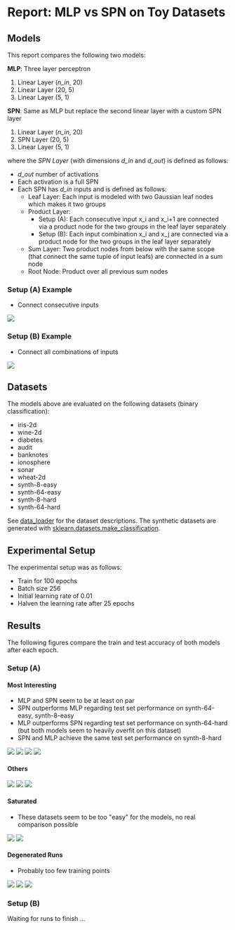 # Report: MLP vs SPN on Toy Datasets

## Models

This report compares the following two models:

**MLP**: Three layer perceptron

1) Linear Layer (*n\_in*, 20)
2) Linear Layer (20, 5)
3) Linear Layer (5, 1)


**SPN**: Same as MLP but replace the second linear layer with a custom SPN layer

1) Linear Layer (*n\_in*, 20)
2) SPN Layer (20, 5)
3) Linear Layer (5, 1)

where the _SPN Layer_ (with dimensions *d\_in* and *d\_out*) is defined as follows:

- *d\_out* number of activations
- Each activation is a full SPN
- Each SPN has *d\_in* inputs and is defined as follows:
  - Leaf Layer: Each input is modeled with two Gaussian leaf nodes which makes it two groups
  - Product Layer: 
    - Setup (A): Each consecutive input x\_i and x\_i+1 are connected via a product node for the two groups in the leaf layer separately
    - Setup (B): Each input combination x\_i and x\_j are connected via a product node for the two groups in the leaf layer separately
  - Sum Layer: Two product nodes from below with the same scope (that connect the same tuple of input leafs) are connected in a sum node
  - Root Node: Product over all previous sum nodes

### Setup (A) Example

- Connect consecutive inputs

![](./spn-A.png)

### Setup (B) Example

- Connect all combinations of inputs

![](./spn-B.png)

## Datasets

The models above are evaluated on the following datasets (binary classification):

- iris-2d
- wine-2d
- diabetes
- audit
- banknotes
- ionosphere
- sonar
- wheat-2d
- synth-8-easy
- synth-64-easy
- synth-8-hard
- synth-64-hard

See [data_loader](../../src/data/data_loader.py) for the dataset descriptions.
The synthetic datasets are generated with [sklearn.datasets.make_classification](https://scikit-learn.org/stable/modules/generated/sklearn.datasets.make_classification.html).

## Experimental Setup

The experimental setup was as follows:

- Train for 100 epochs
- Batch size 256
- Initial learning rate of 0.01
- Halven the learning rate after 25 epochs

## Results

The following figures compare the train and test accuracy of both models after each epoch.

### Setup (A)

#### Most Interesting

- MLP and SPN seem to be at least on par
- SPN outperforms MLP regarding test set performance on synth-64-easy, synth-8-easy
- MLP outperforms SPN regarding test set performance on synth-64-hard (but both models seem to heavily overfit on this dataset)
- SPN and MLP achieve the same test set performance on synth-8-hard

![](./figures/setup-a/synth-64-easy.png)
![](./figures/setup-a/synth-64-hard.png)
![](./figures/setup-a/synth-8-easy.png)
![](./figures/setup-a/synth-8-hard.png)

#### Others

![](./figures/setup-a/ionosphere.png)
![](./figures/setup-a/sonar.png)
![](./figures/setup-a/wheat-2d.png)

#### Saturated

- These datasets seem to be too "easy" for the models, no real comparison possible

![](./figures/setup-a/audit.png)
![](./figures/setup-a/banknotes.png)

#### Degenerated Runs

- Probably too few training points

![](./figures/setup-a/wine-2d.png)
![](./figures/setup-a/iris-2d.png)
![](./figures/setup-a/diabetes.png)


### Setup (B)

Waiting for runs to finish ...
